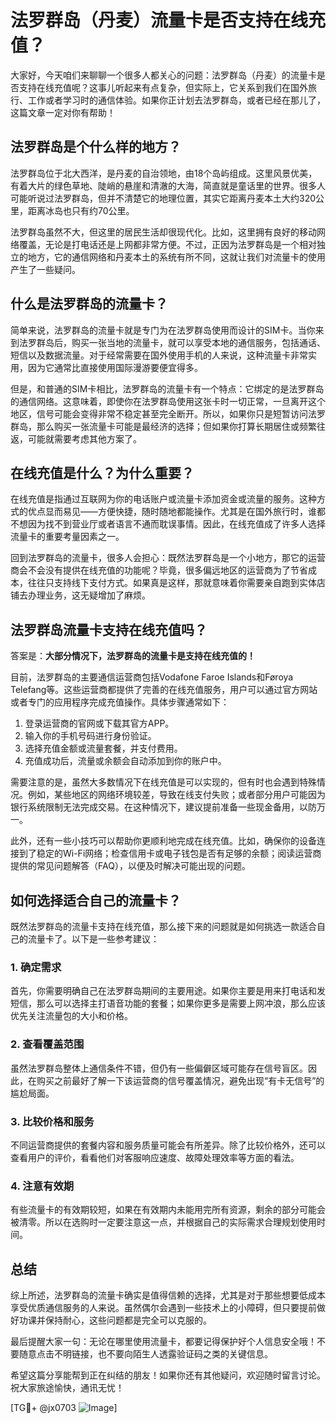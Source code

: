 # 法罗群岛（丹麦）流量卡是否支持在线充值？

大家好，今天咱们来聊聊一个很多人都关心的问题：法罗群岛（丹麦）的流量卡是否支持在线充值呢？这事儿听起来有点复杂，但实际上，它关系到我们在国外旅行、工作或者学习时的通信体验。如果你正计划去法罗群岛，或者已经在那儿了，这篇文章一定对你有帮助！

## 法罗群岛是个什么样的地方？

法罗群岛位于北大西洋，是丹麦的自治领地，由18个岛屿组成。这里风景优美，有着大片的绿色草地、陡峭的悬崖和清澈的大海，简直就是童话里的世界。很多人可能听说过法罗群岛，但并不清楚它的地理位置，其实它距离丹麦本土大约320公里，距离冰岛也只有约70公里。

法罗群岛虽然不大，但这里的居民生活却很现代化。比如，这里拥有良好的移动网络覆盖，无论是打电话还是上网都非常方便。不过，正因为法罗群岛是一个相对独立的地方，它的通信网络和丹麦本土的系统有所不同，这就让我们对流量卡的使用产生了一些疑问。

## 什么是法罗群岛的流量卡？

简单来说，法罗群岛的流量卡就是专门为在法罗群岛使用而设计的SIM卡。当你来到法罗群岛后，购买一张当地的流量卡，就可以享受本地的通信服务，包括通话、短信以及数据流量。对于经常需要在国外使用手机的人来说，这种流量卡非常实用，因为它通常比直接使用国际漫游要便宜得多。

但是，和普通的SIM卡相比，法罗群岛的流量卡有一个特点：它绑定的是法罗群岛的通信网络。这意味着，即使你在法罗群岛使用这张卡时一切正常，一旦离开这个地区，信号可能会变得非常不稳定甚至完全断开。所以，如果你只是短暂访问法罗群岛，那么购买一张流量卡可能是最经济的选择；但如果你打算长期居住或频繁往返，可能就需要考虑其他方案了。

## 在线充值是什么？为什么重要？

在线充值是指通过互联网为你的电话账户或流量卡添加资金或流量的服务。这种方式的优点显而易见——方便快捷，随时随地都能操作。尤其是在国外旅行时，谁都不想因为找不到营业厅或者语言不通而耽误事情。因此，在线充值成了许多人选择流量卡的重要考量因素之一。

回到法罗群岛的流量卡，很多人会担心：既然法罗群岛是一个小地方，那它的运营商会不会没有提供在线充值的功能呢？毕竟，很多偏远地区的运营商为了节省成本，往往只支持线下支付方式。如果真是这样，那就意味着你需要亲自跑到实体店铺去办理业务，这无疑增加了麻烦。

## 法罗群岛流量卡支持在线充值吗？

答案是：**大部分情况下，法罗群岛的流量卡是支持在线充值的！**

目前，法罗群岛的主要通信运营商包括Vodafone Faroe Islands和Føroya Telefang等。这些运营商都提供了完善的在线充值服务，用户可以通过官方网站或者专门的应用程序完成充值操作。具体步骤通常如下：

1. 登录运营商的官网或下载其官方APP。
2. 输入你的手机号码进行身份验证。
3. 选择充值金额或流量套餐，并支付费用。
4. 充值成功后，流量或余额会自动添加到你的账户中。

需要注意的是，虽然大多数情况下在线充值是可以实现的，但有时也会遇到特殊情况。例如，某些地区的网络环境较差，导致在线支付失败；或者部分用户可能因为银行系统限制无法完成交易。在这种情况下，建议提前准备一些现金备用，以防万一。

此外，还有一些小技巧可以帮助你更顺利地完成在线充值。比如，确保你的设备连接到了稳定的Wi-Fi网络；检查信用卡或电子钱包是否有足够的余额；阅读运营商提供的常见问题解答（FAQ），以便及时解决可能出现的问题。

## 如何选择适合自己的流量卡？

既然法罗群岛的流量卡支持在线充值，那么接下来的问题就是如何挑选一款适合自己的流量卡了。以下是一些参考建议：

### 1. 确定需求
首先，你需要明确自己在法罗群岛期间的主要用途。如果你主要是用来打电话和发短信，那么可以选择主打语音功能的套餐；如果你更多是需要上网冲浪，那么应该优先关注流量包的大小和价格。

### 2. 查看覆盖范围
虽然法罗群岛整体上通信条件不错，但仍有一些偏僻区域可能存在信号盲区。因此，在购买之前最好了解一下该运营商的信号覆盖情况，避免出现“有卡无信号”的尴尬局面。

### 3. 比较价格和服务
不同运营商提供的套餐内容和服务质量可能会有所差异。除了比较价格外，还可以查看用户的评价，看看他们对客服响应速度、故障处理效率等方面的看法。

### 4. 注意有效期
有些流量卡的有效期较短，如果在有效期内未能用完所有资源，剩余的部分可能会被清零。所以在选购时一定要注意这一点，并根据自己的实际需求合理规划使用时间。

## 总结

综上所述，法罗群岛的流量卡确实是值得信赖的选择，尤其是对于那些想要低成本享受优质通信服务的人来说。虽然偶尔会遇到一些技术上的小障碍，但只要提前做好功课并保持耐心，这些问题都是完全可以克服的。

最后提醒大家一句：无论在哪里使用流量卡，都要记得保护好个人信息安全哦！不要随意点击不明链接，也不要向陌生人透露验证码之类的关键信息。

希望这篇分享能帮到正在纠结的朋友！如果你还有其他疑问，欢迎随时留言讨论。祝大家旅途愉快，通讯无忧！

[TG💪+ @jx0703 ![Image](https://github.com/user-attachments/assets/dbca1d08-cadb-493c-b0ec-ad6f7a83f270)]